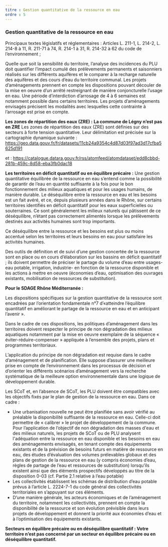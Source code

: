```yaml
---
titre : Gestion quantitative de la ressource en eau
ordre : 5
---
```

### Gestion quantitative de la ressource en eau

Principaux textes législatifs et réglementaires :
Articles L. 211-1, L. 214-2, L. 214-8 à 11, R. 211-71 à 74, R. 214-1 à 31, R. 214-32 à 62 du code
de l’environnement ;

Quelle que soit la sensibilité du territoire, l’analyse des incidences du PLU doit quantifier l’impact cumulé
des prélèvements permanents et saisonniers réalisés sur les différents aquifères et le comparer à la recharge naturelle des aquifères et des cours d’eau du territoire communal. Les projets d’aménagements
prennent en compte les dispositions pouvant découler de la mise en oeuvre d’un arrêté restreignant de
manière conjoncturelle l’usage en eau. Une période d’interdiction d’arrosage de 4 à 6 semaines est
notamment possible dans certains territoires. Les projets d’aménagements envisagés précisent les
modalités avec lesquelles cette contrainte à l’arrosage est prise en compte.

**Les zones de répartition des eaux (ZRE) :**
**La commune de Légny n’est pas en ZRE**
Les zones de répartition des eaux (ZRE) sont définies sur des secteurs à forte tension quantitative. Leur
délimitation est précisée sur la cartographie dynamique suivante :
https://geo.data.gouv.fr/fr/datasets/11cb24a9354c4d87d03f97ad3d17cfba5625d191

et :
https://catalogue.datara.gouv.fr/rss/atomfeed/atomdataset/edd8cbbd-281b-459c-8d58-eba3fb0dac18

**Les territoires en déficit quantitatif ou en équilibre précaire :**
Une gestion quantitative équilibrée de la ressource en eau s’entend comme la possibilité de garantir de
l’eau en quantité suffisante à la fois pour le bon fonctionnement des milieux aquatiques et pour les usages
humains, de manière durable. Le déséquilibre entre la ressource en eau et les besoins est un fait avéré, et
ce, depuis plusieurs années dans le Rhône, sur certains territoires identifiés en déficit quantitatif pour les
eaux superficielles ou souterraines. Ce sont généralement les milieux naturels qui pâtissent de ce
déséquilibre, n’étant pas correctement alimentés lorsque les prélèvements destinés aux activités humaines
sont trop importants.

Ce déséquilibre entre la ressource et les besoins est plus ou moins accentué selon les territoires et leurs
besoins en eau pour satisfaire les activités humaines.

Des outils de définition et de suivi d’une gestion concertée de la ressource sont en place ou en cours
d’élaboration sur les bassins en déficit quantitatif ; ils doivent permettre de préciser le partage du volume
d’eau entre usages-eau potable, irrigation, industrie- en fonction de la ressource disponible et les actions à
mettre en oeuvre (économies d’eau, optimisation des ouvrages existants, mobilisation de ressources de
substitution).

**Pour le SDAGE Rhône Méditerranée :**

Les dispositions spécifiques sur la gestion quantitative de la ressource sont encadrées par l’orientation
fondamentale n°7 d’«atteindre l’équilibre quantitatif en améliorant le partage de la ressource en eau et en
anticipant l’avenir ».

Dans le cadre de ces dispositions, les politiques d’aménagement dans les territoires doivent respecter le
principe de non dégradation des milieux aquatiques notamment par la mise en oeuvre exemplaire de la
séquence « éviter-réduire-compenser » appliquée à l’ensemble des projets, plans et programmes
territoriaux.

L’application du principe de non dégradation est requise dans le cadre d’aménagement et de planification.
Elle suppose d’assurer une meilleure prise en compte de l’environnement dans les processus de décision
et d’orienter les différents scénarios d’aménagement vers la recherche systématique de la meilleure option
environnementale dans une logique de développement durable.

Les SCoT et, en l’absence de SCoT, les PLU doivent être compatibles avec les objectifs fixés par le plan
de gestion de la ressource en eau. Dans ce cadre :
- Une urbanisation nouvelle ne peut être planifiée sans avoir vérifié au préalable la disponibilité suffisante
de la ressource en eau. Celle-ci doit permettre de « calibrer » le projet de développement de la commune.
Pour l’application de l’objectif de non dégradation des masses d'eau et des milieux naturels, les projets de
SCoT ou de PLU analysent l'adéquation entre la ressource en eau disponible et les besoins en eau des
aménagements envisagés, en tenant compte des équipements existants et de la prévision de besoins
futurs en matière de ressource en eau, des études d’évaluation des volumes prélevables globaux et des
plans de gestion de la ressource en eau (y compris économies d’eau, règles de partage de l’eau et
ressources de substitution) lorsqu’ils existent ainsi que des éléments prospectifs développés au titre de la
disposition 0-03 (cf. Partie 2.1 relative à l’eau potable)
- Les collectivités établissent les schémas de distribution d’eau potable prévus à l’article L. 2224-7-1 du
code général des collectivités territoriales en s’appuyant sur ces éléments.
- D’une manière générale, les acteurs économiques et de l’aménagement du territoire, notamment les
collectivités, prennent en compte la disponibilité de la ressource et son évolution prévisible dans leurs
projets de développement et donnent la priorité aux économies d’eau et à l’optimisation des équipements
existants.

**Secteurs en équilibre précaire ou en déséquilibre quantitatif :
Votre territoire n’est pas concerné par un secteur en équilibre précaire ou en déséquilibre
quantitatif.**
